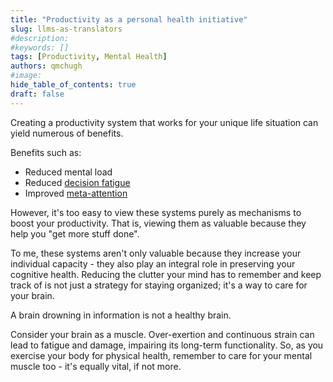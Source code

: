 ```yaml
---
title: "Productivity as a personal health initiative"
slug: llms-as-translators 
#description: 
#keywords: []
tags: [Productivity, Mental Health]
authors: qmchugh
#image: 
hide_table_of_contents: true
draft: false
---
```


Creating a productivity system that works for your unique life situation can yield numerous of benefits.

Benefits such as:
- Reduced mental load
- Reduced [decision fatigue](https://en.wikipedia.org/wiki/Decision_fatigue)
- Improved [meta-attention](https://dictionary.apa.org/meta-attention)

However, it's too easy to view these systems purely as mechanisms to boost your productivity. That is, viewing them as valuable because they help you "get more stuff done".

To me, these systems aren't only valuable because they increase your individual capacity - they also play an integral role in preserving your cognitive health. Reducing the clutter your mind has to remember and keep track of is not just a strategy for staying organized; it's a way to care for your brain.

A brain drowning in information is not a healthy brain.

Consider your brain as a muscle. Over-exertion and continuous strain can lead to fatigue and damage, impairing its long-term functionality. So, as you exercise your body for physical health, remember to care for your mental muscle too - it's equally vital, if not more.
